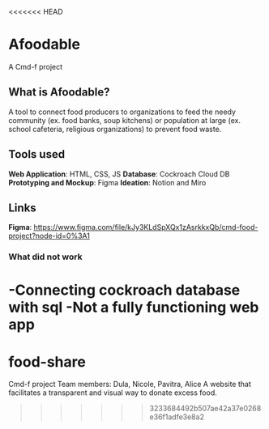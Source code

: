 <<<<<<< HEAD
# Afoodable
A Cmd-f project

## What is Afoodable?
A tool to connect food producers to organizations to feed the needy community (ex. food banks, soup kitchens) or population at large (ex. school cafeteria, religious organizations) to prevent food waste.

## Tools used
**Web Application**: HTML, CSS, JS
**Database**: Cockroach Cloud DB
**Prototyping and Mockup**: Figma
**Ideation**: Notion and Miro

## Links
**Figma**: https://www.figma.com/file/kJy3KLdSpXQx1zAsrkkxQb/cmd-food-project?node-id=0%3A1

### What did not work
-Connecting cockroach database with sql
-Not a fully functioning web app
=======
# food-share
Cmd-f project
Team members: Dula, Nicole, Pavitra, Alice
A website that facilitates a transparent and visual way to donate excess food.
>>>>>>> 3233684492b507ae42a37e0268e36f1adfe3e8a2

